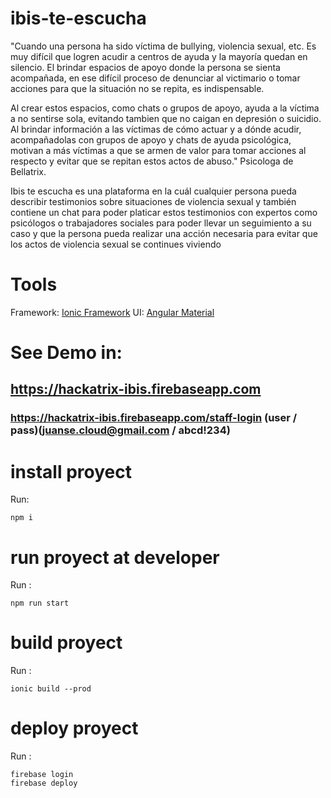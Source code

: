 # ibis-te-escucha

"Cuando una persona ha sido víctima de bullying, violencia sexual, etc. Es muy difícil que logren acudir a centros de ayuda y la mayoría quedan en silencio. El brindar espacios de apoyo donde la persona se sienta acompañada, en ese difícil proceso de denunciar al victimario o tomar acciones para que la situación no se repita, es indispensable. 

Al crear estos espacios, como chats o grupos de apoyo, ayuda a la víctima a no sentirse sola, evitando tambien que no caigan en depresión o suicidio. Al brindar información a las víctimas de cómo actuar y a dónde acudir, acompañadolas con grupos de apoyo y chats de ayuda psicológica, motivan a más víctimas a que se armen de valor para tomar acciones al respecto y evitar que se repitan estos actos de abuso." Psicologa de Bellatrix.

Ibis te escucha es una plataforma en la cuál cualquier persona pueda describir testimonios sobre situaciones de violencia sexual y también contiene un chat para poder platicar estos testimonios con expertos como psicólogos o trabajadores sociales para poder llevar un seguimiento a su caso y que la persona pueda realizar una acción necesaria para evitar que los actos de violencia sexual se continues viviendo

# Tools 
Framework: [Ionic Framework](https://ionicframework.com/)
UI: [Angular Material](https://material.angular.io/)

# See Demo in:
## https://hackatrix-ibis.firebaseapp.com
### https://hackatrix-ibis.firebaseapp.com/staff-login (user / pass)(juanse.cloud@gmail.com / abcd!234)

# install proyect

Run: 

```npm i```

# run proyect at developer

Run :

```npm run start```

# build proyect

Run :

```ionic build --prod```

# deploy proyect

Run :

```
firebase login
firebase deploy
```